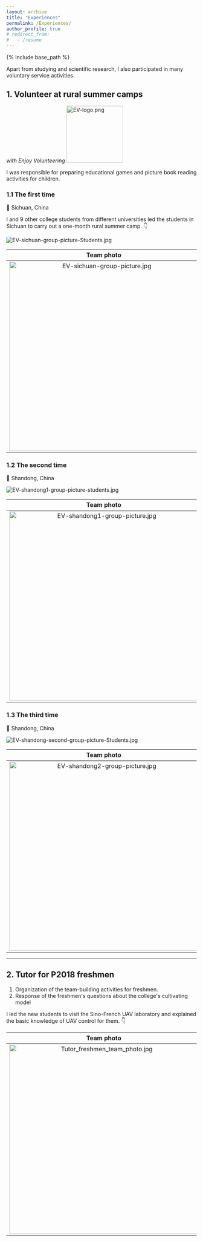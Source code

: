 ```yaml
---
layout: archive
title: "Experiences"
permalink: /Experiences/
author_profile: true
# redirect_from:
#   - /resume
---
```


{% include base_path %}

<!-- 在学习和科研之余，我还参加了很多志愿服务活动。 -->

Apart from studying and scientific research, I also participated in many voluntary service activities.

## 1. Volunteer at rural summer camps
*with Enjoy Volunteering* <img src="https://jianhua-WANG-BUAA.github.io/images/EV-logo.png" alt="EV-logo.png" border="0" width="150"/>

I was responsible for preparing educational games and picture book reading activities for children.

### 1.1 The first time 

📍 Sichuan, China

I and 9 other college students from different universities led the students in Sichuan to carry out a one-month rural summer camp. 👇

<img src="https://jianhua-WANG-BUAA.github.io/images/EV-sichuan-group-picture-Students.jpg" alt="EV-sichuan-group-picture-Students.jpg" border="0"/>

|                   Team photo                   |        Play time                     |         Follow-up visit              |
| :----------------------------------------------------------: | :----------------------------------------------------------: | :----------------------------------------------------------: |
| <img src="https://jianhua-WANG-BUAA.github.io/images/EV-sichuan-group-picture.jpg" alt="EV-sichuan-group-picture.jpg" border="0" width="500"/> | <img src="https://jianhua-WANG-BUAA.github.io/images/EV-sichuan-activities (2).jpg" alt="EV-sichuan-activities (2).jpg" border="0" width="500"/> | <img src="https://jianhua-WANG-BUAA.github.io/images/EV-sichuan-activities (1).jpg" alt="EV-sichuan-activities (1).jpg" border="0" width="500"/> |


### 1.2 The second time 

📍 Shandong, China

<img src="https://jianhua-WANG-BUAA.github.io/images/EV-shandong1-group-picture-students.jpg" alt="EV-shandong1-group-picture-students.jpg" border="0"/>

|                   Team photo                   |        Activity time                     |         Closing ceremony             |
| :----------------------------------------------------------: | :----------------------------------------------------------: | :----------------------------------------------------------: |
| <img src="https://jianhua-WANG-BUAA.github.io/images/EV-shandong1-group-picture.jpg" alt="EV-shandong1-group-picture.jpg" border="0" width="500"/> | <img src="https://jianhua-WANG-BUAA.github.io/images/EV-shandong1-activity.jpg" alt="EV-shandong1-activity.jpg" border="0" width="500"/> | <img src="https://jianhua-WANG-BUAA.github.io/images/EV-shandong1-group-picture-end.jpg" alt="EV-shandong1-group-picture-end.jpg" border="0" width="500"/> |



### 1.3 The third time 

📍 Shandong, China

<img src="https://jianhua-WANG-BUAA.github.io/images/EV-shandong2-group-picture-Students.jpg" alt="EV-shandong-second-group-picture-Students.jpg" border="0"/>

|                   Team photo                   |        Training time                     |         Team with Samsung volunteers            |
| :----------------------------------------------------------: | :----------------------------------------------------------: | :----------------------------------------------------------: |
| <img src="https://jianhua-WANG-BUAA.github.io/images/EV-shandong2-group-picture.jpg" alt="EV-shandong2-group-picture.jpg" border="0" width="500"/> | <img src="https://jianhua-WANG-BUAA.github.io/images/EV-shandong2-training-tutor.jpg" alt="EV-shandong2-training-tutor.jpg" border="0" width="500"/> | <img src="https://jianhua-WANG-BUAA.github.io/images/EV-shandong2-sumsing-volunteers.jpg" alt="EV-shandong2-sumsing-volunteers.jpg" border="0" width="500"/> |

----


## 2. Tutor for P2018 freshmen

1. Organization of the team-building activities for freshmen.
2. Response of the freshmen's questions about the college's cultivating model

<!-- 带领新同学参观中法无人机实验室，并为他们讲解无人机控制的基本知识。 -->

I led the new students to visit the Sino-French UAV laboratory and explained the basic knowledge of UAV control for them. 👇


|                   Team photo                   |        UAV knowledge explanation                |         UAV flight time            |
| :----------------------------------------------------------: | :----------------------------------------------------------: | :----------------------------------------------------------: |
| <img src="https://jianhua-WANG-BUAA.github.io/images/Tutor_freshmen_team_photo.jpg" alt="Tutor_freshmen_team_photo.jpg" border="0" width="500"/> | <img src="https://jianhua-WANG-BUAA.github.io/images/Tutor_freshmen_UAV_teaching.jpg" alt="Tutor_freshmen_UAV_teaching.jpg" border="0" width="500"/> | <img src="https://jianhua-WANG-BUAA.github.io/images/Tutor_freshmen_UAV_flight.jpg" alt="Tutor_freshmen_UAV_flight.jpg" border="0" width="500"/> |



